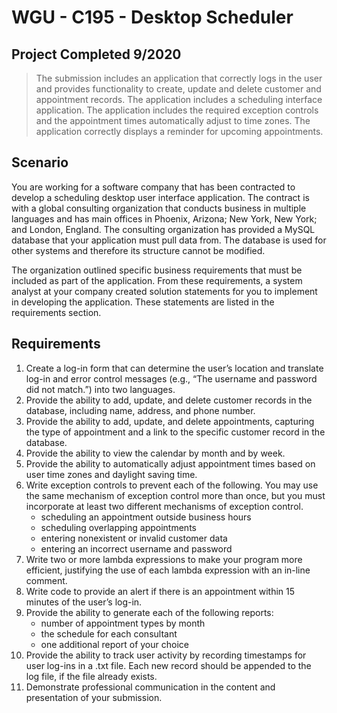 # WGU - C195 - Desktop Scheduler

## Project Completed 9/2020
> The submission includes an application that correctly logs in the user and provides functionality to create, update and delete customer and appointment records. The application includes a scheduling interface application. The application includes the required exception controls and the appointment times automatically adjust to time zones. The application correctly displays a reminder for upcoming appointments.

## Scenario
You are working for a software company that has been contracted to develop a scheduling desktop user interface application. The contract is with a global consulting organization that conducts business in multiple languages and has main offices in Phoenix, Arizona; New York, New York; and London, England. The consulting organization has provided a MySQL database that your application must pull data from. The database is used for other systems and therefore its structure cannot be modified.

The organization outlined specific business requirements that must be included as part of the application. From these requirements, a system analyst at your company created solution statements for you to implement in developing the application. These statements are listed in the requirements section.

## Requirements

1. Create a log-in form that can determine the user’s location and translate log-in and error control messages (e.g., “The username and password did not match.”) into two languages.
2. Provide the ability to add, update, and delete customer records in the database, including name, address, and phone number.
3. Provide the ability to add, update, and delete appointments, capturing the type of appointment and a link to the specific customer record in the database.
4. Provide the ability to view the calendar by month and by week.
5. Provide the ability to automatically adjust appointment times based on user time zones and daylight saving time.
6. Write exception controls to prevent each of the following. You may use the same mechanism of exception control more than once, but you must incorporate at least  two different mechanisms of exception control.
   - scheduling an appointment outside business hours
   - scheduling overlapping appointments
   - entering nonexistent or invalid customer data
   - entering an incorrect username and password
7. Write two or more lambda expressions to make your program more efficient, justifying the use of each lambda expression with an in-line comment.
8. Write code to provide an alert if there is an appointment within 15 minutes of the user’s log-in.
9. Provide the ability to generate each  of the following reports:
   - number of appointment types by month
   - the schedule for each consultant
   - one additional report of your choice
10. Provide the ability to track user activity by recording timestamps for user log-ins in a .txt file. Each new record should be appended to the log file, if the file already exists.
11. Demonstrate professional communication in the content and presentation of your submission.
